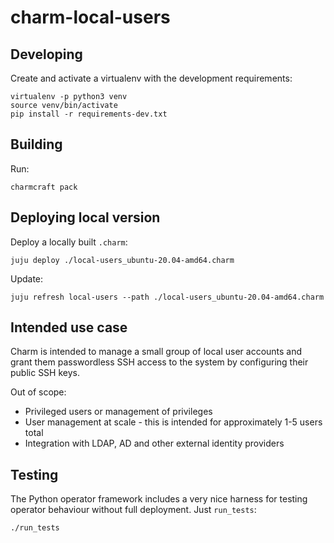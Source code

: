 # charm-local-users

## Developing

Create and activate a virtualenv with the development requirements:

    virtualenv -p python3 venv
    source venv/bin/activate
    pip install -r requirements-dev.txt

## Building

Run:

    charmcraft pack

## Deploying local version

Deploy a locally built `.charm`:

    juju deploy ./local-users_ubuntu-20.04-amd64.charm

Update:

    juju refresh local-users --path ./local-users_ubuntu-20.04-amd64.charm

## Intended use case

Charm is intended to manage a small group of local user accounts and grant them passwordless SSH
access to the system by configuring their public SSH keys.

Out of scope:
- Privileged users or management of privileges
- User management at scale -  this is intended for approximately 1-5 users total
- Integration with LDAP, AD and other external identity providers

## Testing

The Python operator framework includes a very nice harness for testing
operator behaviour without full deployment. Just `run_tests`:

    ./run_tests
